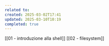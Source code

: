```yaml
---
related to: 
created: 2025-03-02T17:41
updated: 2025-03-10T10:19
completed: true
---
```

[[01 - introduzione alla shell]]
[[02 - filesystem]]